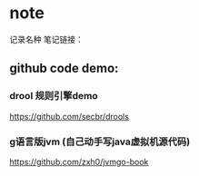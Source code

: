 # note

记录名种 笔记链接：



## github code demo:
### drool 规则引擎demo 
https://github.com/secbr/drools
### g语言版jvm (自己动手写java虚拟机源代码)
https://github.com/zxh0/jvmgo-book

